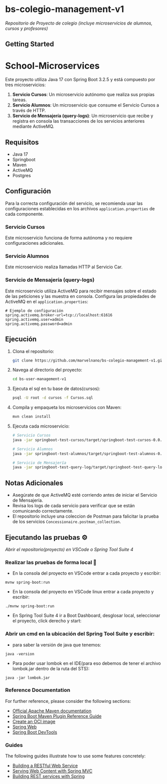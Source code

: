 # bs-colegio-management-v1

_Repositorio de Proyecto de colegio (incluye microservicios de alumnos, cursos y profesores)_



## Getting Started

# School-Microservices

Este proyecto utiliza Java 17 con Spring Boot 3.2.5 y está compuesto por tres microservicios:

1. **Servicio Cursos**: Un microservicio autónomo que realiza sus propias tareas.
2. **Servicio Alumnos**: Un microservicio que consume el Servicio Cursos a través de HTTP.
3. **Servicio de Mensajería (query-logs)**: Un microservicio que recibe y registra en consola las transacciones de los servicios anteriores mediante ActiveMQ.

## Requisitos

- Java 17
- Springboot
- Maven
- ActiveMQ
- Postgres

## Configuración

Para la correcta configuración del servicio, se recomienda usar las configuraciones establecidas en los archivos `application.properties` de cada componente.

### Servicio Cursos

Este microservicio funciona de forma autónoma y no requiere configuraciones adicionales.

### Servicio Alumnos

Este microservicio realiza llamadas HTTP al Servicio Car.

### Servicio de Mensajería (query-logs)

Este microservicio utiliza ActiveMQ para recibir mensajes sobre el estado de las peticiones y las muestra en consola. Configura las propiedades de ActiveMQ en el `application.properties`:

```properties
# Ejemplo de configuración
spring.activemq.broker-url=tcp://localhost:61616
spring.activemq.user=admin
spring.activemq.password=admin
```

## Ejecución

1. Clona el repositorio:
   ```sh
   git clone https://github.com/marvelnano/bs-colegio-management-v1.git
   ```
2. Navega al directorio del proyecto:
   ```sh
   cd bs-user-management-v1
   ```
   
3. Ejecuta el sql en tu base de datos(cursos):

   ```sh
   psql -U root -d cursos -f Cursos.sql
   ```

4. Compila y empaqueta los microservicios con Maven:
   ```sh
   mvn clean install
   ```

5. Ejecuta cada microservicio:
   ```sh
   # Servicio Cursos
   java -jar springboot-test-cursos/target/springboot-test-cursos-0.0.1-SNAPSHOT.jar

   # Servicio Alumnos
   java -jar springboot-test-alumnos/target/springboot-test-alumnos-0.0.1-SNAPSHOT.jar

   # Servicio de Mensajería
   java -jar springboot-test-query-log/target/springboot-test-query-log-0.0.1-SNAPSHOT.jar
   ```

## Notas Adicionales

- Asegúrate de que ActiveMQ esté corriendo antes de iniciar el Servicio de Mensajería.
- Revisa los logs de cada servicio para verificar que se están comunicando correctamente.
- El repositorio incluye una coleccion de Postman para falicitar la prueba de los servicios `Concessionaire.postman_collection`.

## Ejecutando las pruebas ⚙️

_Abrir el repositorio(proyecto) en VSCode o Spring Tool Suite 4_

### Realizar las pruebas de forma local 🔩

* En la consola del proyecto en VSCode entrar a cada proyecto y escribir:
```
mvnw spring-boot:run
```

* En la consola del proyecto en VSCode linux entrar a cada proyecto y escribir:
```
./mvnw spring-boot:run
```

* En Spring Tool Suite 4 ir a Boot Dashboard, desglosar local, seleccionar el proyecto, click derecho y start:

### Abrir un cmd en la ubicación del Spring Tool Suite y escribir:

* para saber la versión de java que tenemos:
```
java -version
```

* Para poder usar lombok en el IDE(para eso debemos de tener el archivo lombok.jar dentro de la ruta del STS):
```
java -jar lombok.jar
```

### Reference Documentation
For further reference, please consider the following sections:

* [Official Apache Maven documentation](https://maven.apache.org/guides/index.html)
* [Spring Boot Maven Plugin Reference Guide](https://docs.spring.io/spring-boot/docs/3.2.2/maven-plugin/reference/html/)
* [Create an OCI image](https://docs.spring.io/spring-boot/docs/3.2.2/maven-plugin/reference/html/#build-image)
* [Spring Web](https://docs.spring.io/spring-boot/docs/3.2.2/reference/htmlsingle/index.html#web)
* [Spring Boot DevTools](https://docs.spring.io/spring-boot/docs/3.2.2/reference/htmlsingle/index.html#using.devtools)

### Guides
The following guides illustrate how to use some features concretely:

* [Building a RESTful Web Service](https://spring.io/guides/gs/rest-service/)
* [Serving Web Content with Spring MVC](https://spring.io/guides/gs/serving-web-content/)
* [Building REST services with Spring](https://spring.io/guides/tutorials/rest/)

